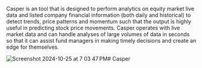 
Casper is an tool that is designed to perform analytics on equity market live data and listed company financial information (both daily and historical) to detect trends, price patterns and momentum such that the output is highly useful in predicting stock price movements. Casper operates with live market data and can handle analyses of large volumes of data in seconds so that it can assist fund managers in making timely decisions and create an edge for themselves. 

![Screenshot 2024-10-25 at 7 03 47 PM](https://github.com/user-attachments/assets/21d150cf-9f74-4eb4-97cf-a6980dadbf14)# Casper
